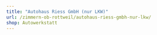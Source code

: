 ```yaml
---
title: "Autohaus Riess GmbH (nur LKW)"
url: /zimmern-ob-rottweil/autohaus-riess-gmbh-nur-lkw/
shop: Autowerkstatt
---
```

